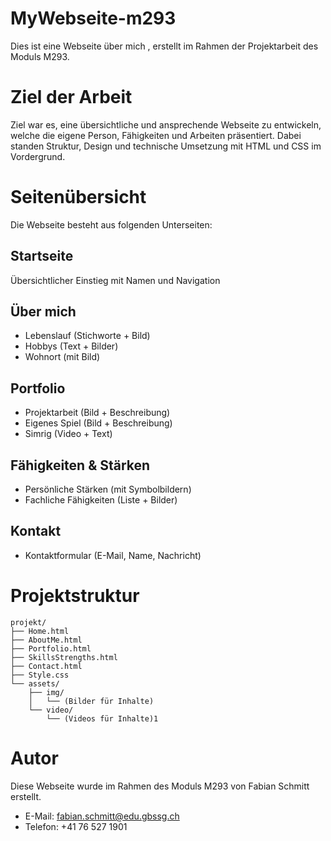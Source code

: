# MyWebseite-m293

Dies ist eine Webseite über mich , erstellt im Rahmen der Projektarbeit des Moduls M293.

# Ziel der Arbeit
Ziel war es, eine übersichtliche und ansprechende Webseite zu entwickeln, welche die eigene Person, Fähigkeiten und Arbeiten präsentiert. Dabei standen Struktur, Design und technische Umsetzung mit HTML und CSS im Vordergrund.

# Seitenübersicht
Die Webseite besteht aus folgenden Unterseiten:

## Startseite
Übersichtlicher Einstieg mit Namen und Navigation

## Über mich
- Lebenslauf (Stichworte + Bild)
- Hobbys (Text + Bilder)
- Wohnort (mit Bild)

## Portfolio
- Projektarbeit (Bild + Beschreibung)
- Eigenes Spiel (Bild + Beschreibung)
- Simrig (Video + Text)

## Fähigkeiten & Stärken
- Persönliche Stärken (mit Symbolbildern)
- Fachliche Fähigkeiten (Liste + Bilder)

## Kontakt
- Kontaktformular (E-Mail, Name, Nachricht)

# Projektstruktur 

```
projekt/
├── Home.html
├── AboutMe.html
├── Portfolio.html
├── SkillsStrengths.html
├── Contact.html
├── Style.css
└── assets/
    ├── img/
    │   └── (Bilder für Inhalte)
    └── video/
        └── (Videos für Inhalte)1
```    


# Autor
Diese Webseite wurde im Rahmen des Moduls M293 von Fabian Schmitt erstellt.

- E-Mail: fabian.schmitt@edu.gbssg.ch
- Telefon: +41 76 527 1901